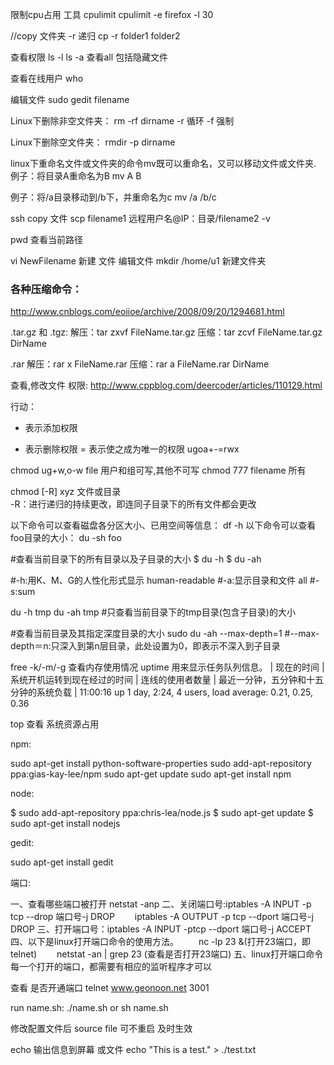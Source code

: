 

限制cpu占用 工具 cpulimit
cpulimit -e firefox -l 30


//copy 文件夹  -r  递归
cp -r folder1 folder2


查看权限
ls -l
ls -a  查看all  包括隐藏文件

查看在线用户
who




编辑文件
sudo gedit filename

 Linux下删除非空文件夹：
 rm -rf dirname    -r 循环 -f 强制


 Linux下删除空文件夹：
 rmdir -p dirname


linux下重命名文件或文件夹的命令mv既可以重命名，又可以移动文件或文件夹.
例子：将目录A重命名为B
mv A B

例子：将/a目录移动到/b下，并重命名为c
mv /a /b/c

ssh copy 文件
scp filename1 远程用户名@IP：目录/filename2
-v




pwd 查看当前路径

vi NewFilename  新建 文件  编辑文件
mkdir /home/u1 新建文件夹


 

### 各种压缩命令：
http://www.cnblogs.com/eoiioe/archive/2008/09/20/1294681.html

.tar.gz 和 .tgz:
解压：tar zxvf FileName.tar.gz
压缩：tar zcvf FileName.tar.gz DirName

.rar
解压：rar x FileName.rar
压缩：rar a FileName.rar DirName



查看,修改文件
权限:
http://www.cppblog.com/deercoder/articles/110129.html

行动：
+ 表示添加权限
- 表示删除权限
= 表示使之成为唯一的权限
ugoa+-=rwx

chmod ug+w,o-w file  用户和组可写,其他不可写
chmod 777 filename 	 所有

chmod [-R] xyz 文件或目录  
-R：进行递归的持续更改，即连同子目录下的所有文件都会更改  





以下命令可以查看磁盘各分区大小、已用空间等信息：
df -h
以下命令可以查看foo目录的大小：
du -sh foo


#查看当前目录下的所有目录以及子目录的大小
$ du -h
$ du -ah

#-h:用K、M、G的人性化形式显示 human-readable
#-a:显示目录和文件 all
#-s:sum

du -h tmp
du -ah tmp
#只查看当前目录下的tmp目录(包含子目录)的大小


#查看当前目录及其指定深度目录的大小
sudo du -ah --max-depth=1
#--max-depth＝n:只深入到第n层目录，此处设置为0，即表示不深入到子目录



free -k/-m/-g  查看内存使用情况
uptime
	用来显示任务队列信息。
	| 现在的时间 | 系统开机运转到现在经过的时间 | 连线的使用者数量 | 最近一分钟，五分钟和十五分钟的系统负载 |
	11:00:16 up 1 day,  2:24,  4 users,  load average: 0.21, 0.25, 0.36

top  查看 系统资源占用


npm:

sudo apt-get install python-software-properties
sudo add-apt-repository ppa:gias-kay-lee/npm
sudo apt-get update
sudo apt-get install npm


node:

$ sudo add-apt-repository ppa:chris-lea/node.js
$ sudo apt-get update
$ sudo apt-get install nodejs


gedit:

sudo apt-get install gedit


  

端口:

一、查看哪些端口被打开  netstat -anp
二、关闭端口号:iptables -A INPUT -p tcp --drop 端口号-j DROP
　　iptables -A OUTPUT -p tcp --dport 端口号-j DROP
三、打开端口号：iptables -A INPUT -ptcp --dport  端口号-j ACCEPT
四、以下是linux打开端口命令的使用方法。
　　nc -lp 23 &(打开23端口，即telnet)
　　netstat -an | grep 23 (查看是否打开23端口)
五、linux打开端口命令每一个打开的端口，都需要有相应的监听程序才可以

查看 是否开通端口
telnet www.geonoon.net 3001

run  name.sh:
./name.sh
or   sh name.sh




修改配置文件后
source file 可不重启 及时生效



echo 输出信息到屏幕 或文件
echo "This is a test." > ./test.txt